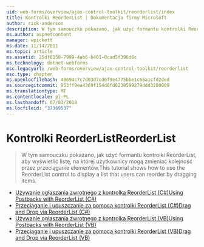 ```yaml
---
uid: web-forms/overview/ajax-control-toolkit/reorderlist/index
title: Kontrolki ReorderList | Dokumentacja firmy Microsoft
author: rick-anderson
description: W tym samouczku pokazano, jak użyć formantu kontrolki ReorderList, aby wyświetlić listę, na której użytkownicy mogą zmieniać kolejność przez przeciąganie elementów.
ms.author: aspnetcontent
manager: wpickett
ms.date: 11/14/2011
ms.topic: article
ms.assetid: 25df8150-7999-4ab6-b401-0cad5f396d6c
ms.technology: dotnet-webforms
msc.legacyurl: /web-forms/overview/ajax-control-toolkit/reorderlist
msc.type: chapter
ms.openlocfilehash: 48694c7c7d03d7cd6f9e4775bbe1c65a1cfd2ded
ms.sourcegitcommit: 953ff9ea4369f154d6fd0239599279ddd3280009
ms.translationtype: MT
ms.contentlocale: pl-PL
ms.lasthandoff: 07/03/2018
ms.locfileid: "37369537"
---
```

<a name="reorderlist"></a><span data-ttu-id="bb9b5-103">Kontrolki ReorderList</span><span class="sxs-lookup"><span data-stu-id="bb9b5-103">ReorderList</span></span>
====================
> <span data-ttu-id="bb9b5-104">W tym samouczku pokazano, jak użyć formantu kontrolki ReorderList, aby wyświetlić listę, na której użytkownicy mogą zmieniać kolejność przez przeciąganie elementów.</span><span class="sxs-lookup"><span data-stu-id="bb9b5-104">This tutorial shows how to use the ReorderList control to display a list that users can reorder by dragging items.</span></span>


- [<span data-ttu-id="bb9b5-105">Używanie ogłaszania zwrotnego z kontrolką ReorderList (C#)</span><span class="sxs-lookup"><span data-stu-id="bb9b5-105">Using Postbacks with ReorderList (C#)</span></span>](using-postbacks-with-reorderlist-cs.md)
- [<span data-ttu-id="bb9b5-106">Przeciąganie i upuszczanie za pomocą kontrolki ReorderList (C#)</span><span class="sxs-lookup"><span data-stu-id="bb9b5-106">Drag and Drop via ReorderList (C#)</span></span>](drag-and-drop-via-reorderlist-cs.md)
- [<span data-ttu-id="bb9b5-107">Używanie ogłaszania zwrotnego z kontrolką ReorderList (VB)</span><span class="sxs-lookup"><span data-stu-id="bb9b5-107">Using Postbacks with ReorderList (VB)</span></span>](using-postbacks-with-reorderlist-vb.md)
- [<span data-ttu-id="bb9b5-108">Przeciąganie i upuszczanie za pomocą kontrolki ReorderList (VB)</span><span class="sxs-lookup"><span data-stu-id="bb9b5-108">Drag and Drop via ReorderList (VB)</span></span>](drag-and-drop-via-reorderlist-vb.md)
